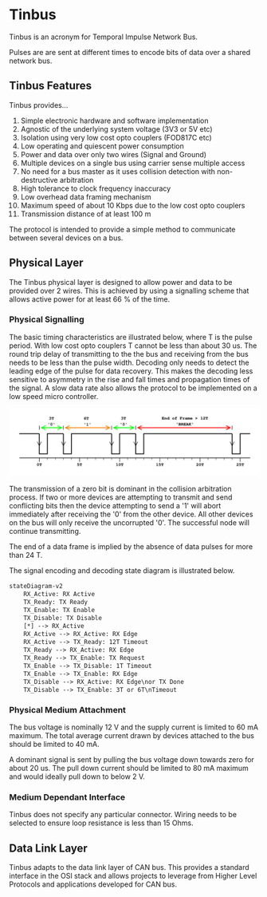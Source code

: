 # Tinbus
Tinbus is an acronym for Temporal Impulse Network Bus.

Pulses are are sent at different times to encode bits of data over a shared network bus.

## Tinbus Features
Tinbus provides...
1. Simple electronic hardware and software implementation
1. Agnostic of the underlying system voltage (3V3 or 5V etc)
1. Isolation using very low cost opto couplers (FOD817C etc)
1. Low operating and quiescent power consumption
1. Power and data over only two wires (Signal and Ground)
1. Multiple devices on a single bus using carrier sense multiple access
1. No need for a bus master as it uses collision detection with non-destructive arbitration
1. High tolerance to clock frequency inaccuracy
1. Low overhead data framing mechanism
1. Maximum speed of about 10 Kbps due to the low cost opto couplers
1. Transmission distance of at least 100 m

The protocol is intended to provide a simple method to communicate between several devices on a bus.

## Physical Layer

The Tinbus physical layer is designed to allow power and data to be provided over 2 wires. This is achieved by using a signalling scheme that allows active power for at least 66 % of the time.

### Physical Signalling 

The basic timing characteristics are illustrated below, where T is the pulse period. With low cost opto couplers T cannot be less than about 30 us. The round trip delay of transmitting to the the bus and receiving from the bus needs to be less than the pulse width. Decoding only needs to detect the leading edge of the pulse for data recovery. This makes the decoding less sensitive to asymmetry in the rise and fall times and propagation times of the signal. A slow data rate also allows the protocol to be implemented on a low speed micro controller.

![Figure 1](./tinbus/tinbus-timing-raw.svg)

The transmission of a zero bit is dominant in the collision arbitration process. If two or more devices are attempting to transmit and send conflicting bits then the device attempting to send a '1' will abort immediately after receiving the '0' from the other device. All other devices on the bus will only receive the uncorrupted '0'. The successful node will continue transmitting.

The end of a data frame is implied by the absence of data pulses for more than 24 T.

The signal encoding and decoding state diagram is illustrated below.

```mermaid
stateDiagram-v2
    RX_Active: RX Active
    TX_Ready: TX Ready
    TX_Enable: TX Enable
    TX_Disable: TX Disable
    [*] --> RX_Active
    RX_Active --> RX_Active: RX Edge
    RX_Active --> TX_Ready: 12T Timeout
    TX_Ready --> RX_Active: RX Edge
    TX_Ready --> TX_Enable: TX Request
    TX_Enable --> TX_Disable: 1T Timeout
    TX_Enable --> TX_Enable: RX Edge
    TX_Disable --> RX_Active: RX Edge\nor TX Done
    TX_Disable --> TX_Enable: 3T or 6T\nTimeout
```

### Physical Medium Attachment

The bus voltage is nominally 12 V and the supply current is limited to 60 mA maximum. The total average current drawn by devices attached to the bus should be limited to 40 mA.

A dominant signal is sent by pulling the bus voltage down towards zero for about 20 us. The pull down current should be limited to 80 mA maximum and would ideally pull down to below 2 V.

### Medium Dependant Interface
Tinbus does not specify any particular connector. Wiring needs to be selected to ensure loop resistance is less than 15 Ohms.

## Data Link Layer

Tinbus adapts to the data link layer of CAN bus. This provides a standard interface in the OSI stack and allows projects to leverage from Higher Level Protocols and applications developed for CAN bus.

